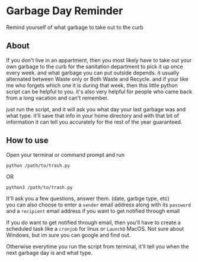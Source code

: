 # Garbage Day Reminder
 Remind yourself of what garbage to take out to the curb

## About

If you don't live in an appartment, then you most likely have to take out your own garbage to the curb for the sanitation department to pick it up once every week. and what garbage you can put outside depends. it usually alternated between Waste only or Both Waste and Recycle. and if your like me who forgets which one it is during that week, then this little python script can be helpful to you. it's also very helpful for people who came back from a long vacation and can't remember.

just run the script, and it will ask you what day your last garbage was and what type. it'll save that info in your home directory and with that bit of information it can tell you accurately for the rest of the year guaranteed.

## How to use

Open your terminal or command prompt and run

`python /path/to/trash.py`

OR

`python3 /path/to/trash.py`

It'll ask you a few questions, answer them. (date, garbge type, etc)<br>
you can also choose to enter a `sender` email address along with its `password` and a `recipient` email address if you want to get notified through email

If you do want to get notified through email, then you'll have to create a scheduled task like a `cronjob` for linux or `LaunchD` MacOS. Not sure about Windows, but im sure you can google and find out.

Otherwise everytime you run the script from terminal, it'll tell you when the next garbage day is and what type.
